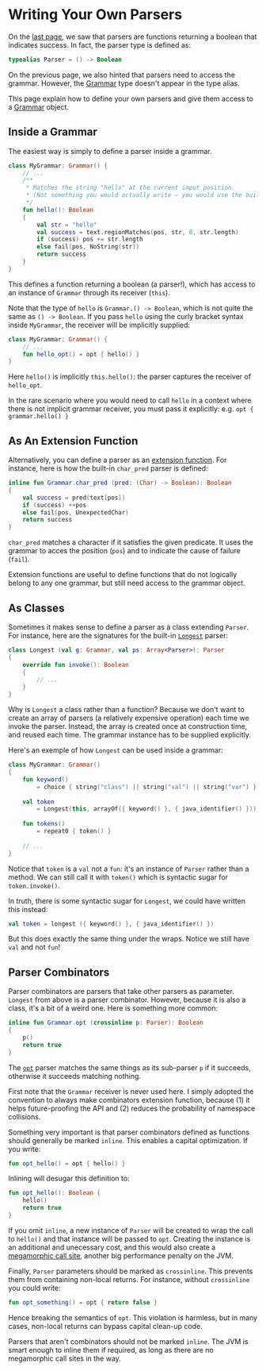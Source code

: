 # Writing Your Own Parsers

On the [last page], we saw that parsers are functions returning a boolean that indicates success.
In fact, the parser type is defined as:

```kotlin
typealias Parser = () -> Boolean
```

On the previous page, we also hinted that parsers need to access the grammar. However, the
[Grammar] type doesn't appear in the type alias.

This page explain how to define your own parsers and give them access to a [Grammar] object.

[last page]: own-parsers.md
[Grammar]: ../API/grammar.md

## Inside a Grammar

The easiest way is simply to define a parser inside a grammar.

```kotlin
class MyGrammar: Grammar() {
    // ...
    /**
     * Matches the string "hello" at the current input position.
     * (Not something you would actually write — you would use the built-in `string(String)` parser.)
     */
    fun hello(): Boolean
    {
        val str = "hello"
        val success = text.regionMatches(pos, str, 0, str.length)
        if (success) pos += str.length
        else fail(pos, NoString(str))
        return success
    }
}
```

This defines a function returning a boolean (a parser!), which has access to an instance of
`Grammar` through its receiver (`this`).

Note that the type of `hello` is `Grammar.() -> Boolean`, which is not quite the same as `() ->
Boolean`. If you pass `hello` using the curly bracket syntax inside `MyGrammar`, the receiver
will be implicitly supplied:

```kotlin
class MyGrammar: Grammar() {
    // ...
    fun hello_opt() = opt { hello() }
}
```

Here `hello()` is implicitly `this.hello()`: the parser captures the receiver of `hello_opt`.

In the rare scenario where you would need to call `hello` in a context where there is not implicit
grammar receiver, you must pass it explicitly: e.g. `opt { grammar.hello() }`

## As An Extension Function

Alternatively, you can define a parser as an [extension function]. For instance, here is how the
built-in `char_pred` parser is defined:

[extension function]: https://kotlinlang.org/docs/reference/extensions.html

```kotlin
inline fun Grammar.char_pred (pred: (Char) -> Boolean): Boolean
{
    val success = pred(text[pos])
    if (success) ++pos
    else fail(pos, UnexpectedChar)
    return success
}
```

`char_pred` matches a character if it satisfies the given predicate. It uses the grammar
to acces the position (`pos`) and to indicate the cause of failure (`fail`).

Extension functions are useful to define functions that do not logically belong to any one
grammar, but still need access to the grammar object.

## As Classes

Sometimes it makes sense to define a parser as a class extending `Parser`.
For instance, here are the signatures for the built-in [`Longest`] parser:

[`Longest`]: ../API/parsers/choice.md#Longest

```kotlin
class Longest (val g: Grammar, val ps: Array<Parser>): Parser
{
    override fun invoke(): Boolean
    {
        // ...
    }
}
```

Why is `Longest` a class rather than a function? Because we don't want to create an array of parsers
(a relatively expensive operation) each time we invoke the parser. Instead, the array is created once
at construction time, and reused each time. The grammar instance has to be supplied explicitly.

Here's an exemple of how `Longest` can be used inside a grammar:

```kotlin
class MyGrammar: Grammar()
{
    fun keyword()
        = choice { string("class") || string("val") || string("var") }
        
    val token
        = Longest(this, arrayOf({ keyword() }, { java_identifier() }))
        
    fun tokens()
        = repeat0 { token() }
    
    // ...
}
```

Notice that `token` is a `val` not a `fun`: it's an instance of `Parser` rather than a method.
We can still call it with `token()` which is syntactic sugar for `token.invoke()`.

In truth, there is some syntactic sugar for `Longest`, we could have written this instead:

```kotlin
val token = longest ({ keyword() }, { java_identifier() })
```

But this does exactly the same thing under the wraps. Notice we still have `val` and not `fun`!

## Parser Combinators

Parser combinators are parsers that take other parsers as parameter. `Longest` from above is
a parser combinator. However, because it is also a class, it's a bit of a weird one.
Here is something more common:

```kotlin
inline fun Grammar.opt (crossinline p: Parser): Boolean
{
    p()
    return true
}
```

The [`opt`] parser matches the same things as its sub-parser `p` if it succeeds, otherwise it
succeeds matching nothing.

[`opt`]: ../API/parsers/sequential.md#opt

First note that the `Grammar` receiver is never used here. I simply adopted the convention
to always make combinators extension function, because (1) it helps future-proofing the API and (2)
reduces the probability of namespace collisions.

Something very important is that parser combinators defined as functions should generally be marked
`inline`. This enables a capital optimization. If you write:

```kotlin
fun opt_hello() = opt { hello() }
```

Inlining will desugar this definition to:

```kotlin
fun opt_hello(): Boolean {
    hello()
    return true
}
```

If you omit `inline`, a new instance of `Parser` will be created to wrap the call to `hello()` and
that instance will be passed to `opt`. Creating the instance is an additional and unecessary cost,
and this would also create a [megamorphic call site], another big performance penalty on the JVM.

[megamorphic call site]: ../notes/megamorphic.md

Finally, `Parser` parameters should be marked as `crossinline`. This prevents them from containing
non-local returns. For instance, without `crossinline` you could write:

```kotlin
fun opt_something() = opt { return false }
```

Hence breaking the semantics of `opt`. This violation is harmless, but in many cases, non-local
returns can bypass capital clean-up code.

Parsers that aren't combinators should not be marked `inline`. The JVM is smart enough to inline
them if required, as long as there are no megamorphic call sites in the way.

